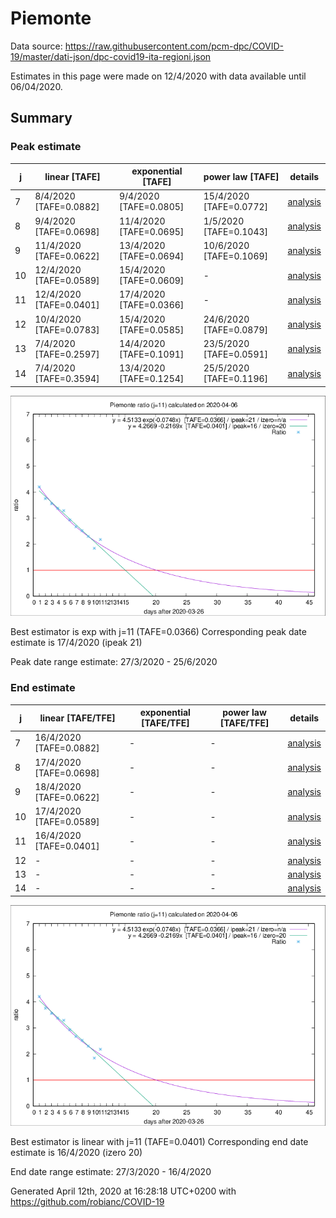 # Piemonte


Data source: https://raw.githubusercontent.com/pcm-dpc/COVID-19/master/dati-json/dpc-covid19-ita-regioni.json

Estimates in this page were made on 12/4/2020 with data available until 06/04/2020.


## Summary 

### Peak estimate 
|j|linear [TAFE]|exponential [TAFE]|power law [TAFE]|details|
|---|----|-----------|---------|-------|
|7|8/4/2020 [TAFE=0.0882]|9/4/2020 [TAFE=0.0805]|15/4/2020 [TAFE=0.0772]|[analysis](COVID-19_piemonte_j7_2020-04-06.md)|
|8|9/4/2020 [TAFE=0.0698]|11/4/2020 [TAFE=0.0695]|1/5/2020 [TAFE=0.1043]|[analysis](COVID-19_piemonte_j8_2020-04-06.md)|
|9|11/4/2020 [TAFE=0.0622]|13/4/2020 [TAFE=0.0694]|10/6/2020 [TAFE=0.1069]|[analysis](COVID-19_piemonte_j9_2020-04-06.md)|
|10|12/4/2020 [TAFE=0.0589]|15/4/2020 [TAFE=0.0609]|-|[analysis](COVID-19_piemonte_j10_2020-04-06.md)|
|11|12/4/2020 [TAFE=0.0401]|17/4/2020 [TAFE=0.0366]|-|[analysis](COVID-19_piemonte_j11_2020-04-06.md)|
|12|10/4/2020 [TAFE=0.0783]|15/4/2020 [TAFE=0.0585]|24/6/2020 [TAFE=0.0879]|[analysis](COVID-19_piemonte_j12_2020-04-06.md)|
|13|7/4/2020 [TAFE=0.2597]|14/4/2020 [TAFE=0.1091]|23/5/2020 [TAFE=0.0591]|[analysis](COVID-19_piemonte_j13_2020-04-06.md)|
|14|7/4/2020 [TAFE=0.3594]|13/4/2020 [TAFE=0.1254]|25/5/2020 [TAFE=0.1196]|[analysis](COVID-19_piemonte_j14_2020-04-06.md)|

![best peak estimate](COVID-19_piemonte_j11_2020-04-06.png)

Best estimator is exp with j=11 (TAFE=0.0366)
Corresponding peak date estimate is 17/4/2020 (ipeak 21)


Peak date range estimate: 27/3/2020 - 25/6/2020

### End estimate 
|j|linear [TAFE/TFE]|exponential [TAFE/TFE]|power law [TAFE/TFE]|details|
|---|----|-----------|---------|-------|
|7|16/4/2020 [TAFE=0.0882]|-|-|[analysis](COVID-19_piemonte_j7_2020-04-06.md)|
|8|17/4/2020 [TAFE=0.0698]|-|-|[analysis](COVID-19_piemonte_j8_2020-04-06.md)|
|9|18/4/2020 [TAFE=0.0622]|-|-|[analysis](COVID-19_piemonte_j9_2020-04-06.md)|
|10|17/4/2020 [TAFE=0.0589]|-|-|[analysis](COVID-19_piemonte_j10_2020-04-06.md)|
|11|16/4/2020 [TAFE=0.0401]|-|-|[analysis](COVID-19_piemonte_j11_2020-04-06.md)|
|12|-|-|-|[analysis](COVID-19_piemonte_j12_2020-04-06.md)|
|13|-|-|-|[analysis](COVID-19_piemonte_j13_2020-04-06.md)|
|14|-|-|-|[analysis](COVID-19_piemonte_j14_2020-04-06.md)|

![best zero estimate](COVID-19_piemonte_j11_2020-04-06.png)

Best estimator is linear with j=11 (TAFE=0.0401)
Corresponding end date estimate is 16/4/2020 (izero 20)


End date range estimate: 27/3/2020 - 16/4/2020

Generated April 12th, 2020 at 16:28:18 UTC+0200 with https://github.com/robianc/COVID-19
